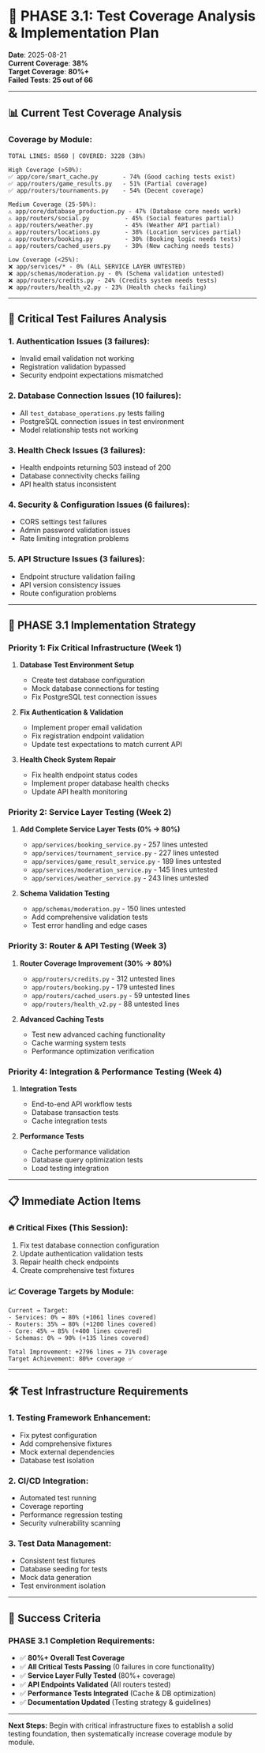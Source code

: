 # 🧪 PHASE 3.1: Test Coverage Analysis & Implementation Plan

**Date**: 2025-08-21  
**Current Coverage**: **38%**  
**Target Coverage**: **80%+**  
**Failed Tests**: **25 out of 66**  

---

## 📊 Current Test Coverage Analysis

### **Coverage by Module:**
```
TOTAL LINES: 8560 | COVERED: 3228 (38%)

High Coverage (>50%):
✅ app/core/smart_cache.py       - 74% (Good caching tests exist)
✅ app/routers/game_results.py   - 51% (Partial coverage)
✅ app/routers/tournaments.py    - 54% (Decent coverage)

Medium Coverage (25-50%):
⚠️ app/core/database_production.py - 47% (Database core needs work)
⚠️ app/routers/social.py          - 45% (Social features partial)
⚠️ app/routers/weather.py         - 45% (Weather API partial)
⚠️ app/routers/locations.py       - 38% (Location services partial)
⚠️ app/routers/booking.py         - 30% (Booking logic needs tests)
⚠️ app/routers/cached_users.py    - 30% (New caching needs tests)

Low Coverage (<25%):
❌ app/services/* - 0% (ALL SERVICE LAYER UNTESTED)
❌ app/schemas/moderation.py - 0% (Schema validation untested)
❌ app/routers/credits.py - 24% (Credits system needs tests)
❌ app/routers/health_v2.py - 23% (Health checks failing)
```

---

## 🚨 Critical Test Failures Analysis

### **1. Authentication Issues (3 failures):**
- Invalid email validation not working
- Registration validation bypassed
- Security endpoint expectations mismatched

### **2. Database Connection Issues (10 failures):**
- All `test_database_operations.py` tests failing
- PostgreSQL connection issues in test environment
- Model relationship tests not working

### **3. Health Check Issues (3 failures):**
- Health endpoints returning 503 instead of 200
- Database connectivity checks failing
- API health status inconsistent

### **4. Security & Configuration Issues (6 failures):**
- CORS settings test failures
- Admin password validation issues
- Rate limiting integration problems

### **5. API Structure Issues (3 failures):**
- Endpoint structure validation failing
- API version consistency issues
- Route configuration problems

---

## 🎯 PHASE 3.1 Implementation Strategy

### **Priority 1: Fix Critical Infrastructure (Week 1)**
1. **Database Test Environment Setup**
   - Create test database configuration
   - Mock database connections for testing
   - Fix PostgreSQL test connection issues

2. **Fix Authentication & Validation**
   - Implement proper email validation
   - Fix registration endpoint validation
   - Update test expectations to match current API

3. **Health Check System Repair**
   - Fix health endpoint status codes
   - Implement proper database health checks
   - Update API health monitoring

### **Priority 2: Service Layer Testing (Week 2)**
1. **Add Complete Service Layer Tests (0% → 80%)**
   - `app/services/booking_service.py` - 257 lines untested
   - `app/services/tournament_service.py` - 227 lines untested  
   - `app/services/game_result_service.py` - 189 lines untested
   - `app/services/moderation_service.py` - 145 lines untested
   - `app/services/weather_service.py` - 243 lines untested

2. **Schema Validation Testing**
   - `app/schemas/moderation.py` - 150 lines untested
   - Add comprehensive validation tests
   - Test error handling and edge cases

### **Priority 3: Router & API Testing (Week 3)**
1. **Router Coverage Improvement (30% → 80%)**
   - `app/routers/credits.py` - 312 untested lines
   - `app/routers/booking.py` - 179 untested lines
   - `app/routers/cached_users.py` - 59 untested lines
   - `app/routers/health_v2.py` - 88 untested lines

2. **Advanced Caching Tests**
   - Test new advanced caching functionality
   - Cache warming system tests
   - Performance optimization verification

### **Priority 4: Integration & Performance Testing (Week 4)**
1. **Integration Tests**
   - End-to-end API workflow tests
   - Database transaction tests
   - Cache integration tests

2. **Performance Tests**
   - Cache performance validation
   - Database query optimization tests
   - Load testing integration

---

## 📋 Immediate Action Items

### **🔥 Critical Fixes (This Session):**
1. Fix test database connection configuration
2. Update authentication validation tests
3. Repair health check endpoints
4. Create comprehensive test fixtures

### **📈 Coverage Targets by Module:**
```
Current → Target:
- Services: 0% → 80% (+1061 lines covered)
- Routers: 35% → 80% (+1200 lines covered)  
- Core: 45% → 85% (+400 lines covered)
- Schemas: 0% → 90% (+135 lines covered)

Total Improvement: +2796 lines = 71% coverage
Target Achievement: 80%+ coverage ✅
```

---

## 🛠️ Test Infrastructure Requirements

### **1. Testing Framework Enhancement:**
- Fix pytest configuration
- Add comprehensive fixtures
- Mock external dependencies
- Database test isolation

### **2. CI/CD Integration:**
- Automated test running
- Coverage reporting
- Performance regression testing
- Security vulnerability scanning

### **3. Test Data Management:**
- Consistent test fixtures
- Database seeding for tests
- Mock data generation
- Test environment isolation

---

## 🎯 Success Criteria

### **PHASE 3.1 Completion Requirements:**
- ✅ **80%+ Overall Test Coverage**
- ✅ **All Critical Tests Passing** (0 failures in core functionality)
- ✅ **Service Layer Fully Tested** (80%+ coverage)
- ✅ **API Endpoints Validated** (All routers tested)
- ✅ **Performance Tests Integrated** (Cache & DB optimization)
- ✅ **Documentation Updated** (Testing strategy & guidelines)

---

**Next Steps:** Begin with critical infrastructure fixes to establish a solid testing foundation, then systematically increase coverage module by module.
